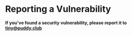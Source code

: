 # Reporting a Vulnerability

**If you've found a security vulnerability, please report it to tiny@puddy.club**
